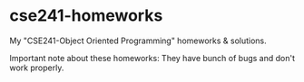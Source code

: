 # cse241-homeworks
My "CSE241-Object Oriented Programming" homeworks &amp; solutions. 

Important note about these homeworks:
They have bunch of bugs and don't work properly.
